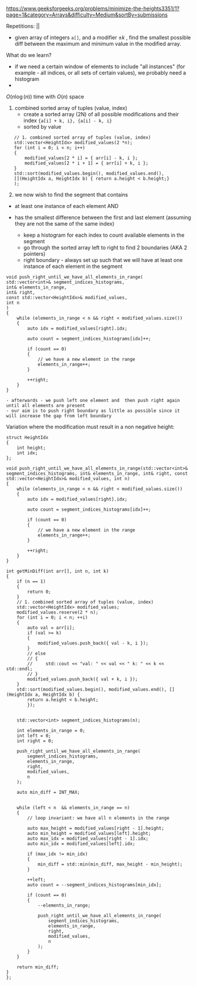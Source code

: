 https://www.geeksforgeeks.org/problems/minimize-the-heights3351/1?page=1&category=Arrays&difficulty=Medium&sortBy=submissions

Repetitions: ||

- given array of integers `a[]`, and a modifier $\pm{k}$ , find the smallest possible diff between the maximum and minimum value in the modified array.


What do we learn?
- if we need a certain window of elements to include "all instances" (for example - all indices, or all sets of certain values), we probably need a histogram
- 


$O(n\log(n))$ time with $O(n)$ space

1. combined sorted array of tuples (value, index)
	- create a sorted array (2N) of all possible modifications and their index `{a[i] + k, i}, {a[i] - k, i}`
	- sorted by value
```
   // 1. combined sorted array of tuples (value, index)
   std::vector<HeightIdx> modified_values(2 *n);
   for (int i = 0; i < n; i++) 
   {
       modified_values[2 * i] = { arr[i] - k, i };
       modified_values[2 * i + 1] = { arr[i] + k, i };
   }
   std::sort(modified_values.begin(), modified_values.end(), 
   [](HeightIdx a, HeightIdx b) { return a.height < b.height;}
   );
```
2. we now wish to find the segment that contains 
- at least one instance of each element AND
- has the smallest difference between the first and last element (assuming they are not the same of the same index)

	- keep a histogram for each index to count available elements in the segment
	- go through the sorted array left to right to find 2 boundaries (AKA 2 pointers)
	- right boundary - always set up such that we will have at least one instance of each element in the segment
```
void push_right_until_we_have_all_elements_in_range(
std::vector<int>& segment_indices_histograms,
int& elements_in_range, 
int& right, 
const std::vector<HeightIdx>& modified_values,
int n
)
{
    while (elements_in_range < n && right < modified_values.size())
    {
        auto idx = modified_values[right].idx;

        auto count = segment_indices_histograms[idx]++;

        if (count == 0)
        {
            // we have a new element in the range
            elements_in_range++;
        }

        ++right;
    }
}	  
```
	
	- afterwards - we push left one element and  then push right again until all elements are present
	- our aim is to push right boundary as little as possible since it will increase the gap from left boundary


Variation where the modification must result in a non negative height:
```
struct HeightIdx
{
    int height;
    int idx;
};

void push_right_until_we_have_all_elements_in_range(std::vector<int>& segment_indices_histograms, int& elements_in_range, int& right, const std::vector<HeightIdx>& modified_values, int n)
{
    while (elements_in_range < n && right < modified_values.size())
    {
        auto idx = modified_values[right].idx;

        auto count = segment_indices_histograms[idx]++;

        if (count == 0)
        {
            // we have a new element in the range
            elements_in_range++;
        }

        ++right;
    }
}

int getMinDiff(int arr[], int n, int k) 
{
    if (n == 1)
    {
        return 0;
    }
    // 1. combined sorted array of tuples (value, index)
    std::vector<HeightIdx> modified_values;
    modified_values.reserve(2 * n);
    for (int i = 0; i < n; ++i) 
    {
        auto val = arr[i];
        if (val >= k)
        {
            modified_values.push_back({ val - k, i });
        }
        // else
        // {
        //     std::cout << "val: " << val << " k: " << k << std::endl;
        // }
        modified_values.push_back({ val + k, i });
    }
    std::sort(modified_values.begin(), modified_values.end(), [](HeightIdx a, HeightIdx b) {
        return a.height < b.height;
        });


    std::vector<int> segment_indices_histograms(n);

    int elements_in_range = 0;
    int left = 0;
    int right = 0;

    push_right_until_we_have_all_elements_in_range(
        segment_indices_histograms,
        elements_in_range, 
        right, 
        modified_values, 
        n
    );

    auto min_diff = INT_MAX;
    
    
    while (left < n  && elements_in_range == n)
    {
        // loop invariant: we have all n elements in the range

        auto max_height = modified_values[right - 1].height;
        auto min_height = modified_values[left].height;
        auto max_idx = modified_values[right - 1].idx;
        auto min_idx = modified_values[left].idx;

        if (max_idx != min_idx)
        {
            min_diff = std::min(min_diff, max_height - min_height);
        }
        
        ++left;
        auto count = --segment_indices_histograms[min_idx];

        if (count == 0)
        {
            --elements_in_range;

            push_right_until_we_have_all_elements_in_range(
                segment_indices_histograms,
                elements_in_range,
                right,
                modified_values,
                n
            );
        }
    }

    return min_diff;
}
};
```

